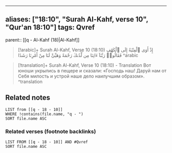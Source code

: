 
---
aliases: ["18:10", "Surah Al-Kahf, verse 10", "Qur'an 18:10"]
tags: Qvref
---

parent:: [[q - Al-Kahf (18)|Al-Kahf]]

> [!arabic]+ Surah Al-Kahf, Verse 10 (18:10)
> <span class="quran-arabic">إِذْ أَوَى ٱلْفِتْيَةُ إِلَى ٱلْكَهْفِ فَقَالُوا۟ رَبَّنَآ ءَاتِنَا مِن لَّدُنكَ رَحْمَةً وَهَيِّئْ لَنَا مِنْ أَمْرِنَا رَشَدًا</span>
^arabic

> [!translation]+ Surah Al-Kahf, Verse 10 (18:10) - Translation
> Вот юноши укрылись в пещере и сказали: «Господь наш! Даруй нам от Себя милость и устрой наше дело наилучшим образом».
^translation



## Related notes
```dataview
LIST from [[q - 18 - 10]]
WHERE !contains(file.name, "q - ")
SORT file.name ASC
```

### Related verses (footnote backlinks)
```dataview
LIST FROM [[q - 18 - 10]] AND #Qvref
SORT file.name ASC
```

